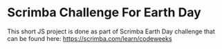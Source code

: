 # Scrimba Challenge For Earth Day

This short JS project is done as part of Scrimba Earth Day challenge that can be found here: https://scrimba.com/learn/codeweeks
